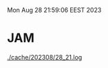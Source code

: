 Mon Aug 28 21:59:06 EEST 2023
# JAM
<a href='./cache/202308/28_21.log'>./cache/202308/28_21.log</a>
